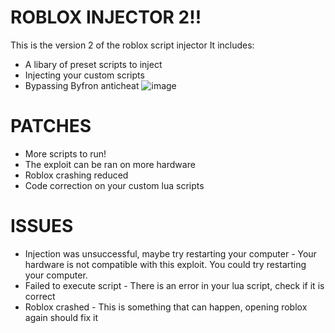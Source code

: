 # ROBLOX INJECTOR 2!!
This is the version 2 of the roblox script injector
It includes:
* A libary of preset scripts to inject
* Injecting your custom scripts
* Bypassing Byfron anticheat
  ![image](https://github.com/user-attachments/assets/44c07972-f16c-4e57-b651-a817c211af9f)

# PATCHES
* More scripts to run!
* The exploit can be ran on more hardware
* Roblox crashing reduced
* Code correction on your custom lua scripts

# ISSUES
* Injection was unsuccessful, maybe try restarting your computer - Your hardware is not compatible with this exploit. You could try restarting your computer.
* Failed to execute script - There is an error in your lua script, check if it is correct
* Roblox crashed - This is something that can happen, opening roblox again should fix it
